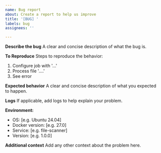 ```yaml
---
name: Bug report
about: Create a report to help us improve
title: '[BUG] '
labels: bug
assignees: ''

---
```


**Describe the bug**
A clear and concise description of what the bug is.

**To Reproduce**
Steps to reproduce the behavior:
1. Configure job with '...'
2. Process file '....'
3. See error

**Expected behavior**
A clear and concise description of what you expected to happen.

**Logs**
If applicable, add logs to help explain your problem.

**Environment:**
 - OS: [e.g. Ubuntu 24.04]
 - Docker version: [e.g. 27.0]
 - Service: [e.g. file-scanner]
 - Version: [e.g. 1.0.0]

**Additional context**
Add any other context about the problem here.